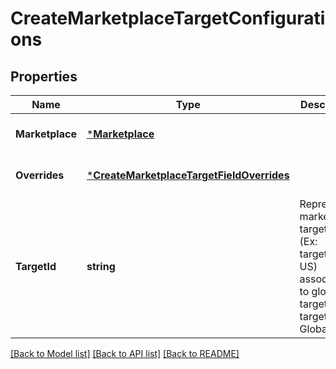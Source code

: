 # CreateMarketplaceTargetConfigurations

## Properties
Name | Type | Description | Notes
------------ | ------------- | ------------- | -------------
**Marketplace** | [***Marketplace**](Marketplace.md) |  | [optional] [default to null]
**Overrides** | [***CreateMarketplaceTargetFieldOverrides**](CreateMarketplaceTargetFieldOverrides.md) |  | [optional] [default to null]
**TargetId** | **string** | Represents marketplace target id (Ex: targetId-US) associated to global target (Ex: targetId-Global) | [optional] [default to null]

[[Back to Model list]](../README.md#documentation-for-models) [[Back to API list]](../README.md#documentation-for-api-endpoints) [[Back to README]](../README.md)

